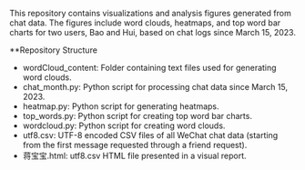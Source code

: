 This repository contains visualizations and analysis figures generated from chat data. The figures include word clouds, heatmaps, and top word bar charts for two users, Bao and Hui, based on chat logs since March 15, 2023.

**Repository Structure

- wordCloud_content: Folder containing text files used for generating word clouds.
- chat_month.py: Python script for processing chat data since March 15, 2023.
- heatmap.py: Python script for generating heatmaps.
- top_words.py: Python script for creating top word bar charts.
- wordcloud.py: Python script for creating word clouds.
- utf8.csv: UTF-8 encoded CSV files of all WeChat chat data (starting from the first message requested through a friend request).
- 蒋宝宝.html: utf8.csv HTML file presented in a visual report.
